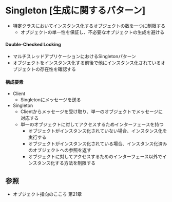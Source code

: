 # Singleton [生成に関するパターン]
- 特定クラスにおいてインスタンス化するオブジェクトの数を一つに制限する
  - オブジェクトの単一性を保証し、不必要なオブジェクトの生成を避ける

#### Double-Checked Locking
- マルチスレッドアプリケーションにおけるSingletonパターン
- オブジェクトをインスタンス化する前後で他にインスタンス化されているオブジェクトの存在性を確認する

#### 構成要素
- Client
  - Singletonにメッセージを送る
- Singleton
  - Clientからメッセージを受け取り、単一のオブジェクトでメッセージに対応する
  - 単一のオブジェクトに対してアクセスするためインターフェースを持つ
    - オブジェクトがインスタンス化されていない場合、インスタンス化を実行する
    - オブジェクトがインスタンス化されている場合、インスタンス化済みのオブジェクトへの参照を返す
    - オブジェクトに対してアクセスするためのインターフェース以外でインスタンス化する方法を制限する

## 参照
- オブジェクト指向のこころ 第21章
